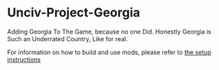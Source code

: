 # Unciv-Project-Georgia

Adding Georgia To The Game, because no one Did. Honestly Georgia is Such an Underrated Country, Like for real.

For information on how to build and use mods, please refer to [the setup instructions](https://yairm210.github.io/Unciv/Modders/Making-a-new-Civilization/)
